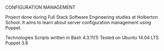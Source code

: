 CONFIGURATION MANAGEMENT

Project done during Full Stack Software Engineering studies at Holberton School. It aims to learn about server configuration management using Puppet.

Technologies
Scripts written in Bash 4.3.11(1)
Tested on Ubuntu 14.04 LTS
Puppet 3.8
